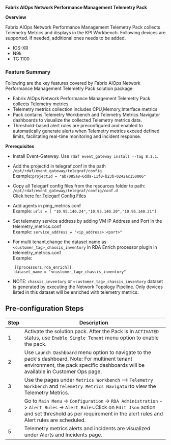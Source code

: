 **Fabrix AIOps Network Performance Management Telemetry Pack**

**Overview**

Fabrix AIOps Network Performance Management Telemetry Pack collects Telemetry Metrics and displays in the KPI Workbench.
Following devices are supported. If needed, additional ones needs to be added.  
  
- IOS-XR  
- N9k  
- TG 1100  

### Feature Summary  
  
Following are the key features covered by Fabrix AIOps Network Performance Management Telemetry Pack solution package:  
  
- Fabrix AIOps Network Performance Management Telemetry Pack collects Telemetry metrics
- Telemetry metrics collection includes CPU,Memory,Interface metrics
-  Pack contains Telemetry Workbench and Telemetry Metrics Navigator dashboards to visualize the collected Telemetry metrics data.
- Threshold-based alert rules are preconfigured and enabled to automatically generate alerts when Telemetry metrics exceed defined limits, facilitating real-time monitoring and incident response.
 



**Prerequisites**

- Install Event-Gateway. Use `rdaf event_gateway install --tag 8.1.1`.<br>
- Add the projectId in telegraf.conf in the path `/opt/rdaf/event_gateway/telegraf/config`<br>
Example:`projectId = "ab7085a8-6dda-11f0-b23b-0242ac150006"`
- Copy all Telegarf config files from the resources folder to path: `/opt/rdaf/event_gateway/telegraf/config/conf.d`<br><a href="https://github.com/cloudfabrix/rda_packs/tree/main/Fabrix%20AIOps%20Network%20Performance%20Management%20Telemetry/10.0.0/resources" target="_blank">Click here for Telegarf Config Files</a><br>

- Add agents in ping_metrics.conf<br>
Example:
`urls = [ "10.95.140.24","10.95.140.20","10.95.140.21"]`

- Set telemetry service address by adding VM IP Address and Port in the telemetry_metrics.conf<br>
Example: `service_address = "<ip_address>:<port>"`
- For multi tenant,change the dataset name as `<customer_tag>_chassis_inventory` in RDA Enrich processor plugin in telemetry_metrics.conf<br>
Example:
```
    [[processors.rda_enrich]] 
    dataset_name = "<customer_tag>_chassis_inventory"
``` 
- NOTE: `chassis_inventory` or `<customer_tag>_chassis_inventory` dataset is generated by executing the Network Topology Pipeline. Only devices listed in this dataset will be enriched with telemetry metrics.


## Pre-configuration Steps  
   
| Step | Description |  
|------|-------------|  
| 1    | Activate the solution pack. After the Pack is in `ACTIVATED` status, use `Enable Single Tenant` menu option to enable the pack.  |   
| 2    | Use `Launch Dashboard` menu option to navigate to the pack's dashboard. Note: For multinent tenant environment, the pack specific dashboards will be available in Customer Ops page.|  
| 3    | Use the pages under  `Metrics Workbench` --> `Telemetry Workbench` and `Telemetry Metrics Navigator`to view the Telemetry Metrics. |  
| 4    | Go to `Main Menu` -> `Configuration` -> `RDA Administration` -> `Alert Rules` -> `Alert Rules`.Click on `Edit Json` action and set threshold as per requirement in the alert rules and Alert rules are scheduled. |
| 5    | Telemetry metrics alerts and incidents are visualized under Alerts and Incidents page. |  


